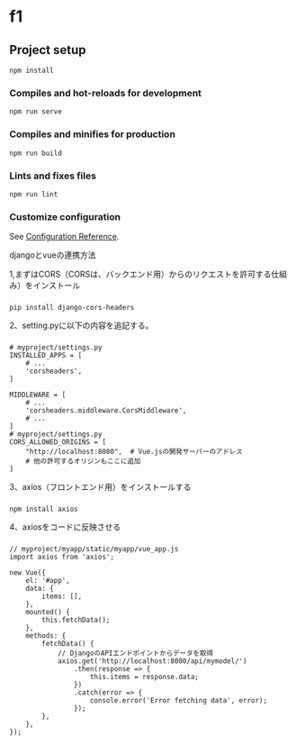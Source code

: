 # f1

## Project setup
```
npm install
```

### Compiles and hot-reloads for development
```
npm run serve
```

### Compiles and minifies for production
```
npm run build
```

### Lints and fixes files
```
npm run lint
```

### Customize configuration
See [Configuration Reference](https://cli.vuejs.org/config/).

djangoとvueの連携方法

1,まずはCORS（CORSは、バックエンド用）からのリクエストを許可する仕組み）をインストール
###
```
pip install django-cors-headers
```

2、setting.pyに以下の内容を追記する。
###
```
# myproject/settings.py
INSTALLED_APPS = [
    # ...
    'corsheaders',
]

MIDDLEWARE = [
    # ...
    'corsheaders.middleware.CorsMiddleware',
    # ...
]
# myproject/settings.py
CORS_ALLOWED_ORIGINS = [
    "http://localhost:8080",  # Vue.jsの開発サーバーのアドレス
    # 他の許可するオリジンもここに追加
]

```

3、axios（フロントエンド用）をインストールする
###
```
npm install axios
```

4、axiosをコードに反映させる
###
```
// myproject/myapp/static/myapp/vue_app.js
import axios from 'axios';

new Vue({
    el: '#app',
    data: {
        items: [],
    },
    mounted() {
        this.fetchData();
    },
    methods: {
        fetchData() {
            // DjangoのAPIエンドポイントからデータを取得
            axios.get('http://localhost:8000/api/mymodel/')
                .then(response => {
                    this.items = response.data;
                })
                .catch(error => {
                    console.error('Error fetching data', error);
                });
        },
    },
});
```